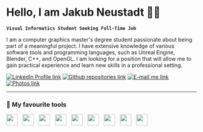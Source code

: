 # Hello, I am Jakub Neustadt 👨‍💻

**`Visual Informatics Student Seeking Full-Time Job`**

I am a computer graphics master's degree student passionate about being part of a meaningful project. I have extensive knowledge of various software tools and programming languages, such as Unreal Engine, Blender, C++, and OpenGL. I am looking for a position that will allow me to gain practical experience and learn new skills in a professional setting.

<p align=Lleft">
  <a href="https://www.linkedin.com/in/jakub-neustadt/">
    <img alt="LinkedIn Profile link" title="LinkedIn" src="https://custom-icon-badges.demolab.com/badge/-Linkedin-blue?style=for-the-badge&logoColor=white&logo=linkedin"></a>
  <a href="https://github.com/Nojsty?tab=repositories">
    <img alt="Github repositories link" title="Github Repos" src="https://custom-icon-badges.demolab.com/badge/-My%20Repos-green?style=for-the-badge&logoColor=white&logo=repo"></a>
  <a href="mailto:jakub.neustadt@gmail.com">
    <img alt="E-mail me link" title="E-mail" src="https://custom-icon-badges.demolab.com/badge/-jakub.neustadt@gmail.com-red?style=for-the-badge&logo=mention&logoColor=white"></a>
  <a href="https://500px.com/p/jakubneustadt">
    <img alt="Photos link" title="Photos" src="https://custom-icon-badges.demolab.com/badge/-Photos-yellow?style=for-the-badge&logoColor=white&logo=device-camera"></a>
</p>

---

### 🔧 My favourite tools

<img align="left" alt="" width="30px" style="padding-right:10px;" src="https://cdn.jsdelivr.net/gh/devicons/devicon/icons/cplusplus/cplusplus-original.svg"/>
<img align="left" alt="" width="30px" style="padding-right:10px;" src="https://cdn.jsdelivr.net/gh/devicons/devicon/icons/c/c-original.svg"/>
<img align="left" alt="" width="30px" style="padding-right:10px;" src="https://cdn.jsdelivr.net/gh/devicons/devicon/icons/unrealengine/unrealengine-original.svg"/>
<img align="left" alt="" width="30px" style="padding-right:10px;" src="https://cdn.jsdelivr.net/gh/devicons/devicon/icons/opengl/opengl-original.svg"/>
<img align="left" alt="" width="30px" style="padding-right:10px;" src="https://cdn.jsdelivr.net/gh/devicons/devicon/icons/figma/figma-original.svg"/>
<img align="left" alt="" width="30px" style="padding-right:10px;" src="https://cdn.jsdelivr.net/gh/devicons/devicon/icons/html5/html5-original.svg"/>
<img align="left" alt="" width="30px" style="padding-right:10px;" src="https://cdn.jsdelivr.net/gh/devicons/devicon/icons/css3/css3-original.svg"/>
<img align="left" alt="" width="30px" style="padding-right:10px;" src="https://cdn.jsdelivr.net/gh/devicons/devicon/icons/processing/processing-original.svg"/>
<img align="left" alt="" width="30px" style="padding-right:10px;" src="https://cdn.jsdelivr.net/gh/devicons/devicon/icons/blender/blender-original.svg"/>


<!--
**Nojsty/Nojsty** is a ✨ _special_ ✨ repository because its `README.md` (this file) appears on your GitHub profile.

Here are some ideas to get you started:

- 🔭 I’m currently working on ...
- 🌱 I’m currently learning ...
- 👯 I’m looking to collaborate on ...
- 🤔 I’m looking for help with ...
- 💬 Ask me about ...
- 📫 How to reach me: ...
- 😄 Pronouns: ...
- ⚡ Fun fact: ...
-->
